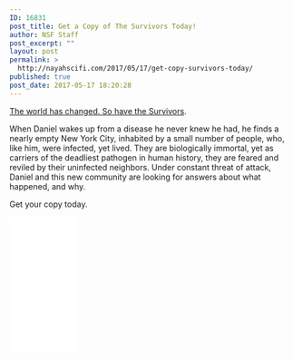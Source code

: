 ```yaml
---
ID: 16831
post_title: Get a Copy of The Survivors Today!
author: NSF Staff
post_excerpt: ""
layout: post
permalink: >
  http://nayahscifi.com/2017/05/17/get-copy-survivors-today/
published: true
post_date: 2017-05-17 18:20:28
---
```

<a href="http://nayahscifi.com/survivors-exploration-survival-post-apocalyptic-world/">The world has changed. So have the Survivors</a>.

When Daniel wakes up from a disease he never knew he had, he finds a nearly empty New York City, inhabited by a small number of people, who, like him, were infected, yet lived. They are biologically immortal, yet as carriers of the deadliest pathogen in human history, they are feared and reviled by their uninfected neighbors. Under constant threat of attack, Daniel and this new community are looking for answers about what happened, and why.

Get your copy today.

<iframe style="width:120px;height:240px;" marginwidth="0" marginheight="0" scrolling="no" frameborder="0" src="//ws-na.amazon-adsystem.com/widgets/q?ServiceVersion=20070822&OneJS=1&Operation=GetAdHtml&MarketPlace=US&source=ss&ref=as_ss_li_til&ad_type=product_link&tracking_id=nayah099-20&marketplace=amazon&region=US&placement=B06XRL5SDV&asins=B06XRL5SDV&linkId=2934f87da057ce6bba0a034d2f01c3ae&show_border=true&link_opens_in_new_window=true"></iframe>